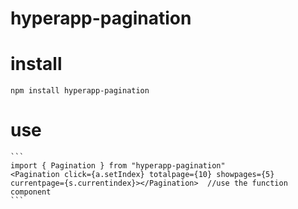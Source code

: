 # hyperapp-pagination
# install 
  `npm install hyperapp-pagination`
# use

    ```
    import { Pagination } from "hyperapp-pagination"
    <Pagination click={a.setIndex} totalpage={10} showpages={5} currentpage={s.currentindex}></Pagination>  //use the function component                   
    ```
